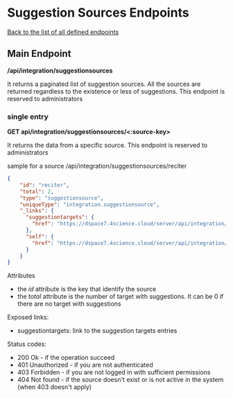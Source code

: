 # Suggestion Sources Endpoints
[Back to the list of all defined endpoints](endpoints.md)

## Main Endpoint
**/api/integration/suggestionsources**   

It returns a paginated list of suggestion sources. All the sources are returned regardless to the existence or less of suggestions. This endpoint is reserved to administrators

### single entry
**GET api/integration/suggestionsources/<:source-key>**

It returns the data from a specific source. This endpoint is reserved to administrators

sample for a source /api/integration/suggestionsources/reciter
```json
{
    "id": "reciter",
    "total": 2,
    "type": "suggestionsource",
    "uniqueType": "integration.suggestionsource",
    "_links": {
      "suggestiontargets": {
        "href": "https://dspace7.4science.cloud/server/api/integration/suggestiontargets/search/findBySource?source=reciter"
      },
      "self": {
        "href": "https://dspace7.4science.cloud/server/api/integration/suggestionsources/reciter"
      }
    }
}
```

Attributes
* the *id* attribute is the key that identify the source
* the *total* attribute is the number of target with suggestions. It can be 0 if there are no target with suggestions

Exposed links:
* suggestiontargets: link to the suggestion targets entries

Status codes:
* 200 Ok - if the operation succeed
* 401 Unauthorized - if you are not authenticated
* 403 Forbidden - if you are not logged in with sufficient permissions
* 404 Not found - if the source doesn't exist or is not active in the system (when 403 doesn't apply) 
